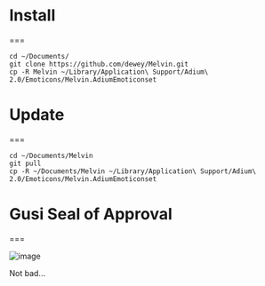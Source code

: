 # Install
===

    cd ~/Documents/
    git clone https://github.com/dewey/Melvin.git
    cp -R Melvin ~/Library/Application\ Support/Adium\ 2.0/Emoticons/Melvin.AdiumEmoticonset
    
# Update
===

    cd ~/Documents/Melvin
    git pull
    cp -R ~/Documents/Melvin ~/Library/Application\ Support/Adium\ 2.0/Emoticons/Melvin.AdiumEmoticonset
    
# Gusi Seal of Approval
===


![image](https://raw.github.com/dewey/Melvin/master/gusi.png)

Not bad...